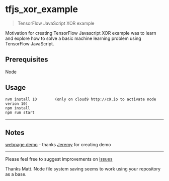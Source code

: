 # tfjs_xor_example

> TensorFlow JavaScript XOR example

Motivation for creating TensorFlow Javascript XOR example was to learn and explore how to solve a basic machine learning problem using TensorFlow JavaScript.

## Prerequisites

Node

## Usage

```
nvm install 10        (only on cloud9 http://c9.io to activate node verion 10)
npm install
npm run start
```

---

## Notes

[webpage demo](https://t.co/VIDeoynR9h) - thanks [Jeremy](https://twitter.com/@rocksetta) for creating demo

---

Please feel free to suggest improvements on [issues](https://github.com/mattcam/tfjs_xor_example/issues)

Thanks Matt. Node file system saving seems to work using your repository as a base.
